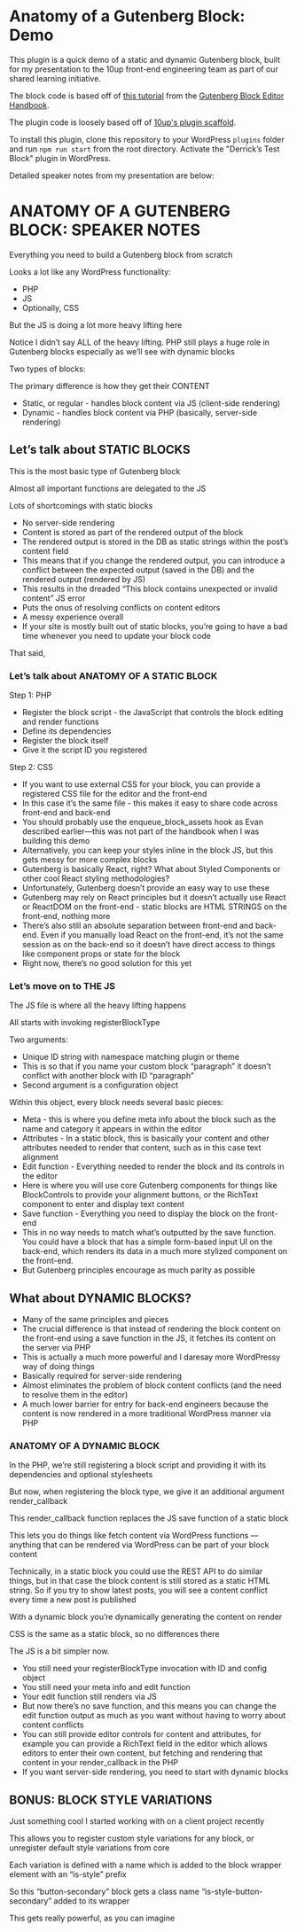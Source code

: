 # Anatomy of a Gutenberg Block: Demo

This plugin is a quick demo of a static and dynamic Gutenberg block, built for my presentation to the 10up front-end engineering team as part of our shared learning initiative.

The block code is based off of [this tutorial](https://developer.wordpress.org/block-editor/tutorials/block-tutorial/writing-your-first-block-type/) from the [Gutenberg Block Editor Handbook](https://developer.wordpress.org/block-editor/).

The plugin code is loosely based off of [10up's plugin scaffold](https://github.com/10up/plugin-scaffold).

To install this plugin, clone this repository to your WordPress `plugins` folder and run `npm run start` from the root directory. Activate the "Derrick’s Test Block" plugin in WordPress.

Detailed speaker notes from my presentation are below:

# ANATOMY OF A GUTENBERG BLOCK: SPEAKER NOTES

Everything you need to build a Gutenberg block from scratch

Looks a lot like any WordPress functionality:

* PHP
* JS
* Optionally, CSS

But the JS is doing a lot more heavy lifting here

Notice I didn’t say ALL of the heavy lifting. PHP still plays a huge role in Gutenberg blocks especially as we’ll see with dynamic blocks

Two types of blocks:

The primary difference is how they get their CONTENT

* Static, or regular - handles block content via JS (client-side rendering)
* Dynamic - handles block content via PHP (basically, server-side rendering)

## Let’s talk about STATIC BLOCKS

This is the most basic type of Gutenberg block

Almost all important functions are delegated to the JS

Lots of shortcomings with static blocks

* No server-side rendering
* Content is stored as part of the rendered output of the block
* The rendered output is stored in the DB as static strings within the post’s content field
* This means that if you change the rendered output, you can introduce a conflict between the expected output (saved in the DB) and the rendered output (rendered by JS)
* This results in the dreaded “This block contains unexpected or invalid content” JS error
* Puts the onus of resolving conflicts on content editors
* A messy experience overall
* If your site is mostly built out of static blocks, you’re going to have a bad time whenever you need to update your block code

That said,

### Let’s talk about ANATOMY OF A STATIC BLOCK

Step 1: PHP

* Register the block script - the JavaScript that controls the block editing and render functions
* Define its dependencies
* Register the block itself
* Give it the script ID you registered

Step 2: CSS

* If you want to use external CSS for your block, you can provide a registered CSS file for the editor and the front-end
* In this case it’s the same file - this makes it easy to share code across front-end and back-end
* You should probably use the enqueue_block_assets hook as Evan described earlier—this was not part of the handbook when I was building this demo
* Alternatively, you can keep your styles inline in the block JS, but this gets messy for more complex blocks
* Gutenberg is basically React, right? What about Styled Components or other cool React styling methodologies?
* Unfortunately, Gutenberg doesn’t provide an easy way to use these
* Gutenberg may rely on React principles but it doesn’t actually use React or ReactDOM on the front-end - static blocks are HTML STRINGS on the front-end, nothing more
* There’s also still an absolute separation between front-end and back-end. Even if you manually load React on the front-end, it’s not the same session as on the back-end so it doesn’t have direct access to things like component props or state for the block
* Right now, there’s no good solution for this yet

### Let’s move on to THE JS

The JS file is where all the heavy lifting happens

All starts with invoking registerBlockType

Two arguments:

* Unique ID string with namespace matching plugin or theme
* This is so that if you name your custom block “paragraph” it doesn’t conflict with another block with ID “paragraph”
* Second argument is a configuration object

Within this object, every block needs several basic pieces:

* Meta - this is where you define meta info about the block such as the name and category it appears in within the editor
* Attributes - In a static block, this is basically your content and other attributes needed to render that content, such as in this case text alignment
* Edit function - Everything needed to render the block and its controls in the editor
* Here is where you will use core Gutenberg components for things like BlockControls to provide your alignment buttons, or the RichText component to enter and display text content
* Save function - Everything you need to display the block on the front-end
* This in no way needs to match what’s outputted by the save function. You could have a block that has a simple form-based input UI on the back-end, which renders its data in a much more stylized component on the front-end.
* But Gutenberg principles encourage as much parity as possible

## What about DYNAMIC BLOCKS?

* Many of the same principles and pieces
* The crucial difference is that instead of rendering  the block content on the front-end using a save function in the JS, it fetches its content on the server via PHP
* This is actually a much more powerful and I daresay more WordPressy way of doing things
* Basically required for server-side rendering
* Almost eliminates the problem of block content conflicts (and the need to resolve them in the editor)
* A much lower barrier for entry for back-end engineers because the content is now rendered in a more traditional WordPress manner via PHP

### ANATOMY OF A DYNAMIC BLOCK

In the PHP, we’re still registering a block script and providing it with its dependencies and optional stylesheets

But now, when registering the block type, we give it an additional argument render_callback

This render_callback function replaces the JS save function of a static block

This lets you do things like fetch content via WordPress functions — anything that can be rendered via WordPress can be part of your block content

Technically, in a static block you could use the REST API to do similar things, but in that case the block content is still stored as a static HTML string. So if you try to show latest posts, you will see a content conflict every time a new post is published

With a dynamic block you’re dynamically generating the content on render

CSS is the same as a static block, so no differences there

The JS is a bit simpler now.

* You still need your registerBlockType invocation with ID and config object
* You still need your meta info and edit function
* Your edit function still renders via JS
* But now there’s no save function, and this means you can change the edit function output as much as you want without having to worry about content conflicts
* You can still provide editor controls for content and attributes, for example you can provide a RichText field in the editor which allows editors to enter their own content, but fetching and rendering that content in your render_callback in the PHP
* If you want server-side rendering, you need to start with dynamic blocks

## BONUS: BLOCK STYLE VARIATIONS

Just something cool I started working with on a client project recently

This allows you to register custom style variations for any block, or unregister default style variations from core

Each variation is defined with a name which is added to the block wrapper element with an “is-style” prefix

So this “button-secondary” block gets a class name “is-style-button-secondary” added to its wrapper

This gets really powerful, as you can imagine
